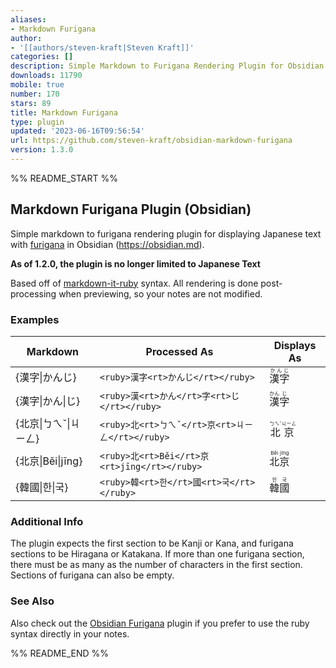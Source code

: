 ```yaml
---
aliases:
- Markdown Furigana
author:
- '[[authors/steven-kraft|Steven Kraft]]'
categories: []
description: Simple Markdown to Furigana Rendering Plugin for Obsidian.
downloads: 11790
mobile: true
number: 170
stars: 89
title: Markdown Furigana
type: plugin
updated: '2023-06-16T09:56:54'
url: https://github.com/steven-kraft/obsidian-markdown-furigana
version: 1.3.0
---
```


%% README_START %%

## Markdown Furigana Plugin (Obsidian)

Simple markdown to furigana rendering plugin for displaying Japanese text with [furigana](https://en.wikipedia.org/wiki/Furigana) in Obsidian (https://obsidian.md).

**As of 1.2.0, the plugin is no longer limited to Japanese Text**

Based off of [markdown-it-ruby](https://github.com/lostandfound/markdown-it-ruby) syntax. All rendering is done post-processing when previewing, so your notes are not modified.

### Examples

Markdown|Processed As|Displays As
---|---|---
{漢字\|かんじ}|`<ruby>漢字<rt>かんじ</rt></ruby>`|<ruby>漢字<rt>かんじ</rt></ruby>
{漢字\|かん\|じ}|`<ruby>漢<rt>かん</rt>字<rt>じ</rt></ruby>`|<ruby>漢<rt>かん</rt>字<rt>じ</rt></ruby>
{北京\|ㄅㄟˇ\|ㄐㄧㄥ}|`<ruby>北<rt>ㄅㄟˇ</rt>京<rt>ㄐㄧㄥ</rt></ruby>`|<ruby>北<rt>ㄅㄟˇ</rt>京<rt>ㄐㄧㄥ</rt></ruby>
{北京\|Běi\|jīng}|`<ruby>北<rt>Běi</rt>京<rt>jīng</rt></ruby>`|<ruby>北<rt>Běi</rt>京<rt>jīng</rt></ruby>
{韓國\|한\|국}|`<ruby>韓<rt>한</rt>國<rt>국</rt></ruby>`|<ruby>韓<rt>한</rt>國<rt>국</rt></ruby>


### Additional Info

The plugin expects the first section to be Kanji or Kana, and furigana sections to be Hiragana or Katakana. If more than one furigana section, there must be as many as the number of characters in the first section. Sections of furigana can also be empty.

### See Also

Also check out the [Obsidian Furigana](https://github.com/uonr/obsidian-furigana) plugin if you prefer to use the ruby syntax directly in your notes.


%% README_END %%